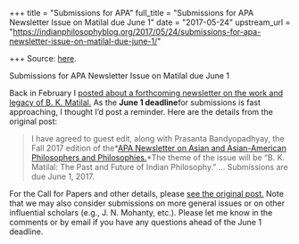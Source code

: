 +++
title = "Submissions for APA"
full_title = "Submissions for APA Newsletter Issue on Matilal due June 1"
date = "2017-05-24"
upstream_url = "https://indianphilosophyblog.org/2017/05/24/submissions-for-apa-newsletter-issue-on-matilal-due-june-1/"

+++
Source: [here](https://indianphilosophyblog.org/2017/05/24/submissions-for-apa-newsletter-issue-on-matilal-due-june-1/).

Submissions for APA Newsletter Issue on Matilal due June 1

Back in February I [posted about a forthcoming newsletter on the work
and legacy of B. K.
Matilal.](http://indianphilosophyblog.org/2017/02/11/cfp-b-k-matilal-the-past-and-future-of-indian-philosophy/)
As the **June 1 deadline**for submissions is fast approaching, I
thought I’d post a reminder. Here are the details from the original
post:

> I have agreed to guest edit, along with Prasanta Bandyopadhyay, the
> Fall 2017 edition of the*[APA Newsletter on Asian and Asian-American
> Philosophers and
> Philosophies.](http://www.apaonline.org/?asian_newsletter)*The theme
> of the issue will be “B. K. Matilal: The Past and Future of Indian
> Philosophy.” … Submissions are due June 1, 2017.

For the Call for Papers and other details, please [see the original
post.](http://indianphilosophyblog.org/2017/02/11/cfp-b-k-matilal-the-past-and-future-of-indian-philosophy/)
Note that we may also consider submissions on more general issues or on
other influential scholars (e.g., J. N. Mohanty, etc.). Please let me
know in the comments or by email if you have any questions ahead of the
June 1 deadline.
